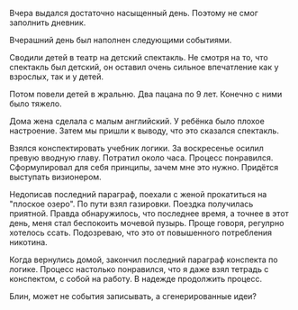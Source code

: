 Вчера выдался достаточно насыщенный день. Поэтому не смог заполнить дневник.

Вчерашний день был наполнен следующими событиями.

Сводили детей в театр на детский спектакль. Не смотря на то, что спектакль был детский, он оставил очень сильное впечатление как у взрослых, так и у детей.

Потом повели детей в жральню. Два пацана по 9 лет. Конечно с ними было тяжело.

Дома жена сделала с малым английский. У ребёнка было плохое настроение. Затем мы пришли к выводу, что это сказался спектакль.

Взялся конспектировать учебник логики. За воскресенье осилил превую вводную главу. Потратил около часа. Процесс понравился. Сформулировал для себя принципы, зачем мне это нужно. Придётся выступать визионером.

Недописав последний параграф, поехали с женой прокатиться на "плоское озеро". По пути взял газировки. Поездка получилась приятной. Правда обнаружилось, что последнее время, а точнее в этот день, меня стал беспокоить мочевой пузырь. Проще говоря, регулрно хотелось ссать. Подозреваю, что это от повышенного потребления никотина.

Когда вернулись домой, закончил последний параграф конспекта по логике. Процесс настолько понравился, что я даже взял тетрадь с конспектом, с собой на работу. В надежде продолжить процесс.

Блин, может не события записывать, а сгенерированные идеи?
